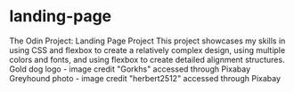 # landing-page
The Odin Project: Landing Page Project
This project showcases my skills in using CSS and flexbox to create a relatively complex design, using multiple colors and fonts, and using flexbox to create detailed alignment structures.
Gold dog logo - image credit "Gorkhs" accessed through Pixabay
Greyhound photo - image credit "herbert2512" accessed through Pixabay

